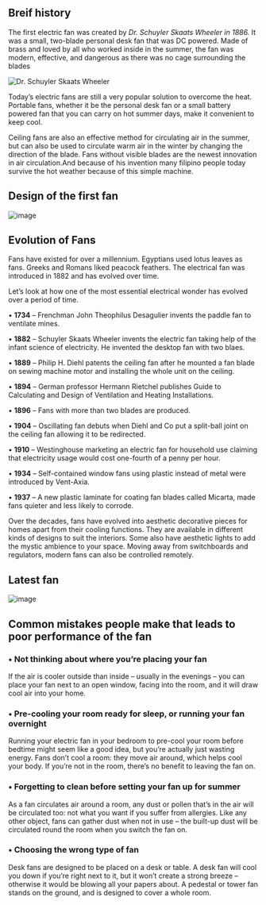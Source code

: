 ## Breif history
The first electric fan was created by *Dr. Schuyler Skaats Wheeler in 1886.* It was a small, two-blade personal desk fan that was DC powered. Made of brass and loved by all who worked inside in the summer, the fan was modern, effective, and dangerous as there was no cage surrounding the blades

![Dr. Schuyler Skaats Wheeler](https://user-images.githubusercontent.com/97149754/156504106-6756eb3f-cd74-4fda-b7c1-e9f6876c9b04.png)

Today’s electric fans are still a very popular solution to overcome the heat. Portable fans, whether it be the personal desk fan or a small battery powered fan that you can carry on hot summer days, make it convenient to keep cool.

Ceiling fans are also an effective method for circulating air in the summer, but can also be used to circulate warm air in the winter by changing the direction of the blade. Fans without visible blades are the newest innovation in air circulation.And because of his invention many filipino people today survive the hot weather because of this simple machine.

## Design of the first fan
![image](https://user-images.githubusercontent.com/97149754/156506746-67217b8d-b453-4f83-8ad8-d7aba2ba95cd.png)

## Evolution of Fans
Fans have existed for over a millennium. Egyptians used lotus leaves as fans. Greeks and Romans liked peacock feathers. The electrical fan was introduced in 1882 and has evolved over time.

Let’s look at how one of the most essential electrical wonder has evolved over a period of time.

• **1734** – Frenchman John Theophilus Desagulier invents the paddle fan to ventilate mines.

• **1882** – Schuyler Skaats Wheeler invents the electric fan taking help of the infant science of electricity. He invented the desktop fan with two blaes.

• **1889** – Philip H. Diehl patents the ceiling fan after he mounted a fan blade on sewing machine motor and installing the whole unit on the ceiling.

• **1894** – German professor Hermann Rietchel publishes Guide to Calculating and Design of Ventilation and Heating Installations.

• **1896** – Fans with more than two blades are produced.

• **1904** – Oscillating fan debuts when Diehl and Co put a split-ball joint on the ceiling fan allowing it to be redirected.

• **1910** – Westinghouse marketing an electric fan for household use claiming that electricity usage would cost one-fourth of a penny per hour.

• **1934** – Self-contained window fans using plastic instead of metal were introduced by Vent-Axia.

• **1937** – A new plastic laminate for coating fan blades called Micarta, made fans quieter and less likely to corrode.

Over the decades, fans have evolved into aesthetic decorative pieces for homes apart from their cooling functions. They are available in different kinds of designs to suit the interiors. Some also have aesthetic lights to add the mystic ambience to your space. Moving away from switchboards and regulators, modern fans can also be controlled remotely.

## Latest fan
![image](https://user-images.githubusercontent.com/97149754/156506832-95295607-e26a-4fad-b163-265b646eb847.png)

## Common mistakes people make that leads to poor performance of the fan

### • Not thinking about where you’re placing your fan

If the air is cooler outside than inside – usually in the evenings – you can place your fan next to an open window, facing into the room, and it will draw cool air into your home.

### • Pre-cooling your room ready for sleep, or running your fan overnight

Running your electric fan in your bedroom to pre-cool your room before bedtime might seem like a good idea, but you’re actually just wasting energy. Fans don’t cool a room: they move air around, which helps cool your body. If you’re not in the room, there’s no benefit to leaving the fan on.

### • Forgetting to clean before setting your fan up for summer

As a fan circulates air around a room, any dust or pollen that’s in the air will be circulated too: not what you want if you suffer from allergies. Like any other object, fans can gather dust when not in use – the built-up dust will be circulated round the room when you switch the fan on.

### • Choosing the wrong type of fan

Desk fans are designed to be placed on a desk or table. A desk fan will cool you down if you’re right next to it, but it won’t create a strong breeze – otherwise it would be blowing all your papers about. A pedestal or tower fan stands on the ground, and is designed to cover a whole room.

